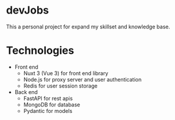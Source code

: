 # devJobs
This a personal project for expand my skillset and knowledge base.

# Technologies
- Front end
    - Nuxt 3 (Vue 3) for front end library
    - Node.js for proxy server and user authentication
    - Redis for user session storage
- Back end
    - FastAPI for rest apis
    - MongoDB for database
    - Pydantic for models

